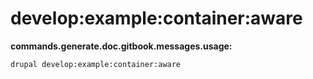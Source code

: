 # develop:example:container:aware


**commands.generate.doc.gitbook.messages.usage:**
```
drupal develop:example:container:aware
```
